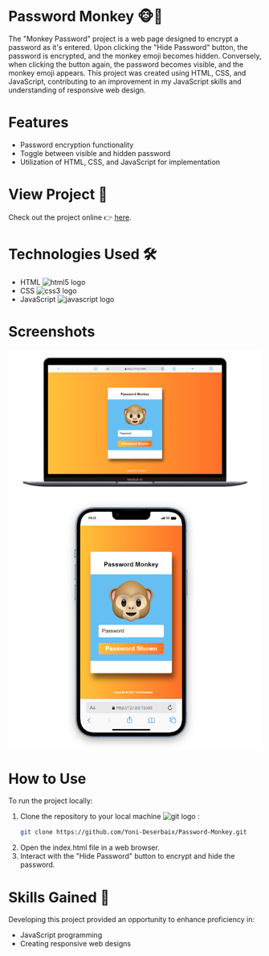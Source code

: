 # Password Monkey 🐵🙈

The "Monkey Password" project is a web page designed to encrypt a password as it's entered. Upon clicking the "Hide Password" button, the password is encrypted, and the monkey emoji becomes hidden. Conversely, when clicking the button again, the password becomes visible, and the monkey emoji appears. This project was created using HTML, CSS, and JavaScript, contributing to an improvement in my JavaScript skills and understanding of responsive web design.

# Features

- Password encryption functionality
- Toggle between visible and hidden password
- Utilization of HTML, CSS, and JavaScript for implementation

# View Project 👀

Check out the project online 👉 [here](https://Yoni-Deserbaix.github.io/Password-Monkey/).

# Technologies Used 🛠

- HTML <img src="https://cdn.jsdelivr.net/gh/devicons/devicon/icons/html5/html5-original.svg" height="15" alt="html5 logo"  />
- CSS <img src="https://cdn.jsdelivr.net/gh/devicons/devicon/icons/css3/css3-original.svg" height="15" alt="css3 logo"  />
- JavaScript <img src="https://cdn.jsdelivr.net/gh/devicons/devicon/icons/javascript/javascript-original.svg" height="15" alt="javascript logo"  />

# Screenshots

![Visual on Laptop](https://github.com/Yoni-Deserbaix/Password-Monkey/blob/main/Screenshots/visual-monkey-psw-laptop.png)
![Visual on mobile](https://github.com/Yoni-Deserbaix/Password-Monkey/blob/main/Screenshots/visual-monkey-psw-iphone.png)

# How to Use

To run the project locally:

1. Clone the repository to your local machine <img src="https://cdn.jsdelivr.net/gh/devicons/devicon/icons/git/git-original.svg" height="15" alt="git logo"  /> :
   ```bash
   git clone https://github.com/Yoni-Deserbaix/Password-Monkey.git
   ```
2. Open the index.html file in a web browser.
3. Interact with the "Hide Password" button to encrypt and hide the password.

# Skills Gained 🌟

Developing this project provided an opportunity to enhance proficiency in:

- JavaScript programming
- Creating responsive web designs
